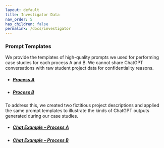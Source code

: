 ```yaml
---
layout: default
title: Investigator Data
nav_order: 5
has_children: false
permalink: /docs/investigator
---
```

### Prompt Templates

We provide the templates of high-quality prompts we used for performing case studies for each process A and B. We cannot share ChatGPT conversations with raw student project data for confidentiality reasons.

- ##### [Process A](data/Prompts-ProcessA.pdf)
- ##### [Process B](data/Prompts-ProcessB.pdf)

To address this, we created two fictitious project descriptions and applied the same prompt templates to illustrate the kinds of ChatGPT outputs generated during our case studies.

- ##### [Chat Example – Process A](https://chatgpt.com/share/030fff66-efdc-4afc-88b1-c21d0ffc6d4b)
- ##### [Chat Example – Process B](https://chatgpt.com/share/3b454da2-0d7b-45e6-b0f4-3f44b9d7815a)

